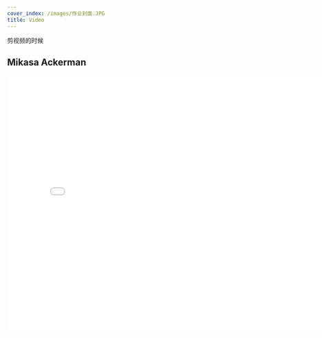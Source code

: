 ```yaml
---
cover_index: /images/作业封面.JPG
title: Video
---
```

剪视频的时候
## Mikasa Ackerman

<iframe src="//player.bilibili.com/player.html?aid=87737067&bvid=BV137411b72w&cid=149901908&page=1" scrolling="no" width="800px" height="600px" border="0" frameborder="no" framespacing="0" allowfullscreen="true"> </iframe>



